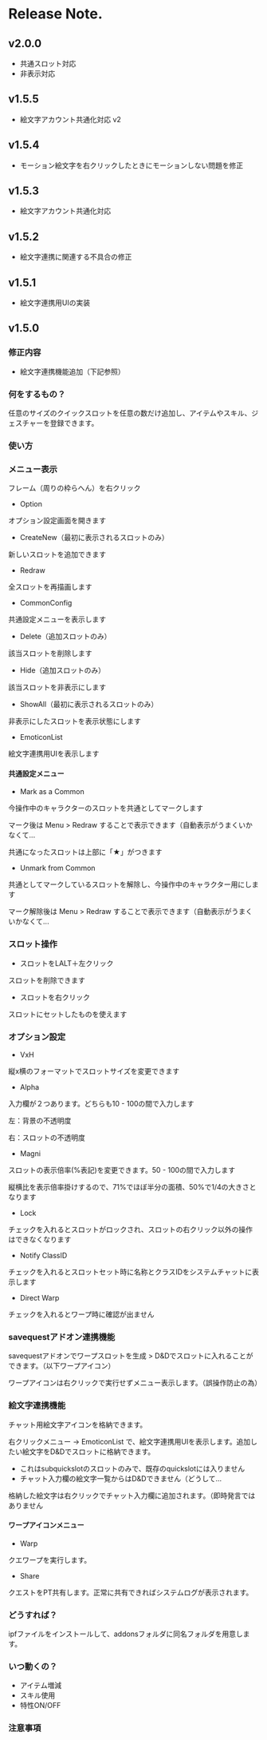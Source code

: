 # Release Note.

## v2.0.0

- 共通スロット対応
- 非表示対応

## v1.5.5

- 絵文字アカウント共通化対応 v2

## v1.5.4

- モーション絵文字を右クリックしたときにモーションしない問題を修正

## v1.5.3

- 絵文字アカウント共通化対応

## v1.5.2

- 絵文字連携に関連する不具合の修正

## v1.5.1

- 絵文字連携用UIの実装

## v1.5.0

### 修正内容

- 絵文字連携機能追加（下記参照）

### 何をするもの？

任意のサイズのクイックスロットを任意の数だけ追加し、アイテムやスキル、ジェスチャーを登録できます。

### 使い方

### メニュー表示

フレーム（周りの枠らへん）を右クリック

- Option

オプション設定画面を開きます

- CreateNew（最初に表示されるスロットのみ）

新しいスロットを追加できます

- Redraw

全スロットを再描画します

- CommonConfig

共通設定メニューを表示します

- Delete（追加スロットのみ）

該当スロットを削除します

- Hide（追加スロットのみ）

該当スロットを非表示にします

- ShowAll（最初に表示されるスロットのみ）

非表示にしたスロットを表示状態にします

- EmoticonList

絵文字連携用UIを表示します

#### 共通設定メニュー

- Mark as a Common

今操作中のキャラクターのスロットを共通としてマークします

マーク後は Menu > Redraw することで表示できます（自動表示がうまくいかなくて...

共通になったスロットは上部に「★」がつきます

- Unmark from Common

共通としてマークしているスロットを解除し、今操作中のキャラクター用にします

マーク解除後は Menu > Redraw することで表示できます（自動表示がうまくいかなくて...

### スロット操作

- スロットをLALT＋左クリック

スロットを削除できます

- スロットを右クリック

スロットにセットしたものを使えます

### オプション設定

- VxH

縦x横のフォーマットでスロットサイズを変更できます

- Alpha

入力欄が２つあります。どちらも10 - 100の間で入力します

左：背景の不透明度

右：スロットの不透明度

- Magni

スロットの表示倍率(%表記)を変更できます。50 - 100の間で入力します

縦横比を表示倍率掛けするので、71%でほぼ半分の面積、50%で1/4の大きさとなります

- Lock

チェックを入れるとスロットがロックされ、スロットの右クリック以外の操作はできなくなります

- Notify ClassID

チェックを入れるとスロットセット時に名称とクラスIDをシステムチャットに表示します

- Direct Warp

チェックを入れるとワープ時に確認が出ません

### savequestアドオン連携機能

savequestアドオンでワープスロットを生成 > D&Dでスロットに入れることができます。（以下ワープアイコン）

ワープアイコンは右クリックで実行せずメニュー表示します。（誤操作防止の為）

### 絵文字連携機能

チャット用絵文字アイコンを格納できます。

右クリックメニュー -> EmoticonList で、絵文字連携用UIを表示します。追加したい絵文字をD&Dでスロットに格納できます。

- これはsubquickslotのスロットのみで、既存のquickslotには入りません
- チャット入力欄の絵文字一覧からはD&Dできません（どうして...

格納した絵文字は右クリックでチャット入力欄に追加されます。（即時発言ではありません

#### ワープアイコンメニュー

- Warp

クエワープを実行します。

- Share

クエストをPT共有します。正常に共有できればシステムログが表示されます。

### どうすれば？

ipfファイルをインストールして、addonsフォルダに同名フォルダを用意します。

### いつ動くの？

- アイテム増減
- スキル使用
- 特性ON/OFF

### 注意事項
